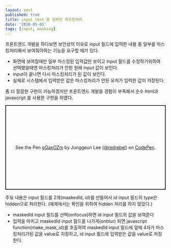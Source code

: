 ```yaml
---
layout: post
published: true
title: input text 중 일부만 마스킹처리
date: '2020-05-01'
tags: [input, masking]
---
```


프론트엔드 개발을 하다보면 보안상의 이유로 input 필드에 입력한 내용 중 일부를 마스킹처리해서 보여줘야하는 기능을 요구할 때가 있다.  

- 화면에 보여질때만 일부 마스킹된 입력값만 보이고 input 필드를 수정하기위하여 선택했을때엔 마스킹처리가 안된 원래 input 값이 보인다.
- input이 끝나면 다시 마스킹처리가 된 값이 보인다.  
- 실제로 시스템에서 입력받은 값은 마스킹처리가 안된 유저가 입력한 값이 저장된다.

좀 더 깔끔한 구현이 가능하겠지만 프론트엔드 개발을 경험이 부족해서 순수 html과 javascript 를 사용한 구현을 하였다.
<p class="codepen" data-height="265" data-theme-id="dark" data-default-tab="js,result" data-user="redrebel" data-slug-hash="gOaxOZm" style="height: 265px; box-sizing: border-box; display: flex; align-items: center; justify-content: center; border: 2px solid; margin: 1em 0; padding: 1em;" data-pen-title="gOaxOZm">
  <span>See the Pen <a href="https://codepen.io/redrebel/pen/gOaxOZm">
  gOaxOZm</a> by Junggeun Lee (<a href="https://codepen.io/redrebel">@redrebel</a>)
  on <a href="https://codepen.io">CodePen</a>.</span>
</p>
<script async src="https://static.codepen.io/assets/embed/ei.js"></script>

주요 내용은 input 필드를 2개(maskedId, id)를 만들어서 id input 필드의 type은 hidden으로 처리한다. (예제에서는 확인을 위하여 hidden 처리를 하지 않았다.)

- maskedId input 필드를 선택(onfocus)하면 id input 필드의 값을 보여준다
- 입력을 마치고 maskedId input 필드를 나가게(onblur) 되면 javascript function(make_mask_id)를 호출하여 maskedId input 필드에 앞에 4자가 마스킹처리가된 값을 value로 지정하고, id input 필드에 입력받은 값을 value로 저장한다.

